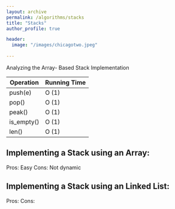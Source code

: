```yaml
---
layout: archive
permalink: /algorithms/stacks
title: "Stacks"
author_profile: true

header:
  image: "/images/chicagotwo.jpeg"
  
---
```



Analyzing the Array- Based Stack Implementation

| Operation  | Running Time |
|------------|--------------|
| push(e)    | O (1)        |
| pop()      | O (1)        |
| peak()     | O (1)        |
| is_empty() | O (1)        |
| len()      | O (1)        |




## Implementing  a Stack using an Array:

Pros: Easy
Cons: Not dynamic 








## Implementing  a Stack using an Linked List:

Pros:
Cons:
